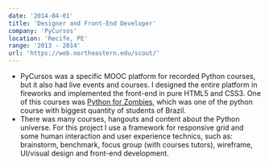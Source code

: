 ```yaml
---
date: '2014-04-01'
title: 'Designer and Front-End Developer'
company: 'PyCursos'
location: 'Recife, PE'
range: '2013 - 2014'
url: 'https://web.northeastern.edu/scout/'
---
```


- PyCursos was a specific MOOC platform for recorded Python courses, but it also had live events and courses. I designed the entire platform in fireworks and implemented the front-end in pure HTML5 and CSS3. One of this courses was <a style="text-decoration:underline" href="https://www.pycursos.com/python-para-zumbis/">Python for Zombies</a>, which was one of the python course with biggest quantity of students of Brazil.
- There was many courses, hangouts and content about the Python universe. For this project I use a framework for responsive grid and some human interaction and user experience technics, such as: brainstorm, benchmark, focus group (with courses tutors), wireframe, UI/visual design and front-end development.